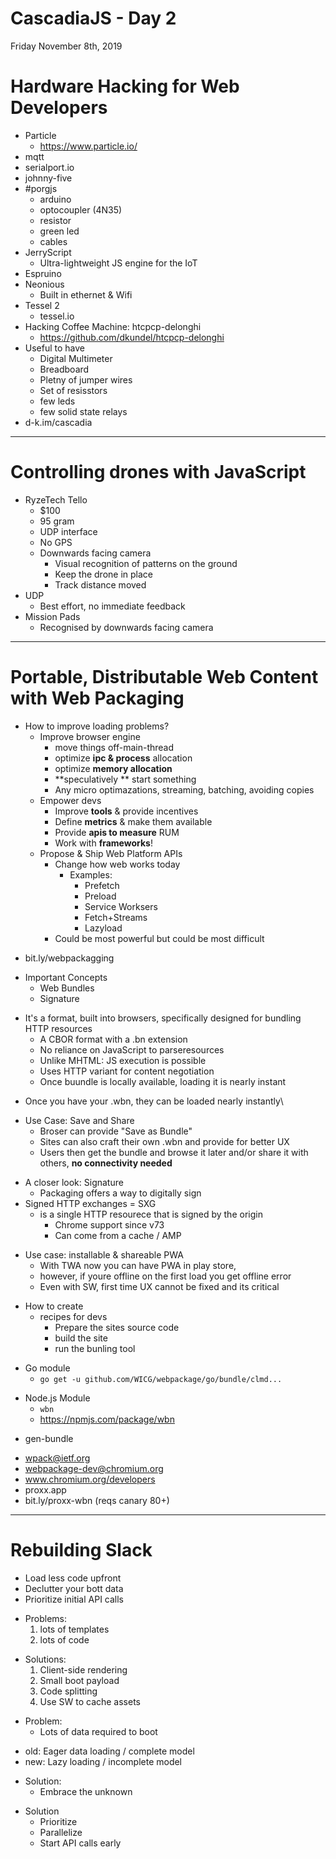# CascadiaJS - Day 2
Friday November 8th, 2019

# Hardware Hacking for Web Developers

* Particle 
  * https://www.particle.io/
* mqtt
* serialport.io
* johnny-five
* #porgjs
  * arduino
  * optocoupler (4N35)
  * resistor
  * green led
  * cables
* JerryScript
  * Ultra-lightweight JS engine for the IoT
* Espruino
* Neonious 
  * Built in ethernet & Wifi
* Tessel 2
  * tessel.io
* Hacking Coffee Machine: htcpcp-delonghi
  * https://github.com/dkundel/htcpcp-delonghi
* Useful to have
  * Digital Multimeter
  * Breadboard
  * Pletny of jumper wires
  * Set of resisstors
  * few leds
  * few solid state relays
* d-k.im/cascadia

---

# Controlling drones with JavaScript

* RyzeTech Tello
  * $100
  * 95 gram
  * UDP interface
  * No GPS
  * Downwards facing camera
    * Visual recognition of patterns on the ground
    * Keep the drone in place
    * Track distance moved
* UDP
  * Best effort, no immediate feedback
* Mission Pads
  * Recognised by downwards facing camera
  
---

# Portable, Distributable Web Content with Web Packaging

* How to improve loading problems?
  * Improve browser engine
    * move things off-main-thread
    * optimize **ipc & process** allocation
    * optimize **memory allocation**
    * **speculatively ** start something
    * Any micro optimazations, streaming, batching, avoiding copies
  * Empower devs
    * Improve **tools** & provide incentives
    * Define **metrics** & make them available
    * Provide **apis to measure** RUM
    * Work with **frameworks**!
  * Propose & Ship Web Platform APIs
    * Change how web works today
      * Examples:
        * Prefetch
        * Preload
        * Service Worksers
        * Fetch+Streams
        * Lazyload
    * Could be most powerful but could be most difficult

- bit.ly/webpackagging

* Important Concepts
  * Web Bundles
  * Signature

- It's a format, built into browsers, specifically designed for bundling HTTP resources
  - A CBOR format with a .bn extension
  - No reliance on JavaScript to parseresources
  - Unlike MHTML: JS execution is possible
  - Uses HTTP variant for content negotiation
  - Once buundle is locally available, loading it is nearly instant

* Once you have your .wbn, they can be loaded nearly instantly\

- Use Case: Save and Share
  * Broser can provide "Save as Bundle"
  * Sites can also craft their own .wbn and provide <link rel=alternat> for better UX
  * Users then get the bundle and browse it later and/or share it with others, **no connectivity needed**

* A closer look: Signature
  * Packaging offers a way to digitally sign
* Signed HTTP exchanges = SXG
  * is a single HTTP resourece that is signed by the origin
    * Chrome support since v73
    * Can come from a cache / AMP
  
- Use case: installable & shareable PWA
  - With TWA now you can have PWA in play store,
  - however, if youre offline on the first load you get offline error
  - Even with SW, first time UX cannot be fixed and its critical

* How to create
  * recipes for devs
    * Prepare the sites source code
    * build the site
    * run the bunling tool

- Go module
  * ```go get -u github.com/WICG/webpackage/go/bundle/clmd...```

* Node.js Module
  * `wbn`
  * https://npmjs.com/package/wbn

-  gen-bundle

* wpack@ietf.org
* webpackage-dev@chromium.org
* www.chromium.org/developers
* proxx.app
* bit.ly/proxx-wbn (reqs canary 80+)

---

# Rebuilding Slack

* Load less code upfront
* Declutter your bott data
* Prioritize initial API calls

- Problems:
  1. lots of templates
  2. lots of code

* Solutions:
  1. Client-side rendering
  2. Small boot payload
  3. Code splitting
  4. Use SW to cache assets

- Problem:
  - Lots of data required to boot

* old: Eager data loading / complete model
* new: Lazy loading / incomplete model

- Solution:
  - Embrace the unknown

* Solution
  - Prioritize 
  - Parallelize
  - Start API calls early 